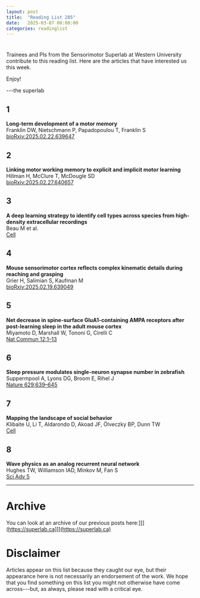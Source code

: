 ```yaml
---
layout: post
title:  "Reading List 285"
date:   2025-03-07 00:00:00
categories: readinglist
---
```


# 

Trainees and PIs from the Sensorimotor Superlab at Western University contribute to this reading list. Here are the articles that have interested us this week.  

Enjoy!  

---the superlab


## 1
**Long-term development of a motor memory**  
Franklin DW, Nietschmann P, Papadopoulou T, Franklin S  
[bioRxiv:2025.02.22.639647](https://www.biorxiv.org/content/10.1101/2025.02.22.639647v1.abstract)

## 2
**Linking motor working memory to explicit and implicit motor learning**  
Hillman H, McClure T, McDougle SD  
[bioRxiv:2025.02.27.640657](https://www.biorxiv.org/content/10.1101/2025.02.27.640657v1.abstract)

## 3
**A deep learning strategy to identify cell types across species from high-density extracellular recordings**  
Beau M et al.  
[Cell ](https://www.cell.com/action/showAbstract?pii=S0092867425001102)

## 4
**Mouse sensorimotor cortex reflects complex kinematic details during reaching and grasping**  
Grier H, Salimian S, Kaufman M  
[bioRxiv:2025.02.19.639049](https://www.biorxiv.org/content/10.1101/2025.02.19.639049v1.abstract)

## 5
**Net decrease in spine-surface GluA1-containing AMPA receptors after post-learning sleep in the adult mouse cortex**  
Miyamoto D, Marshall W, Tononi G, Cirelli C  
[Nat Commun 12:1–13](https://www.nature.com/articles/s41467-021-23156-2)

## 6
**Sleep pressure modulates single-neuron synapse number in zebrafish**  
Suppermpool A, Lyons DG, Broom E, Rihel J  
[Nature 629:639–645](https://www.nature.com/articles/s41586-024-07367-3)

## 7
**Mapping the landscape of social behavior**  
Klibaite U, Li T, Aldarondo D, Akoad JF, Ölveczky BP, Dunn TW  
[Cell](https://www.cell.com/action/showAbstract?pii=S0092867425001540)

## 8
**Wave physics as an analog recurrent neural network**  
Hughes TW, Williamson IAD, Minkov M, Fan S  
[Sci Adv 5](http://dx.doi.org/10.1126/sciadv.aay6946)


---

# Archive
You can look at an archive of our previous posts here:]]](https://superlab.ca]]](https://superlab.ca)


# Disclaimer
Articles appear on this list because they caught our eye, but their appearance here is not necessarily an endorsement of the work. We hope that you find something on this list you might not otherwise have come across---but, as always, please read with a critical eye.
